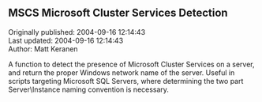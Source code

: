 ## MSCS Microsoft Cluster Services Detection  
Originally published: 2004-09-16 12:14:43  
Last updated: 2004-09-16 12:14:43  
Author: Matt Keranen  
  
A function to detect the presence of Microsoft Cluster Services on a server, and return the proper Windows network name of the server. Useful in scripts targeting Microsoft SQL Servers, where determining the two part Server\Instance naming convention is necessary.